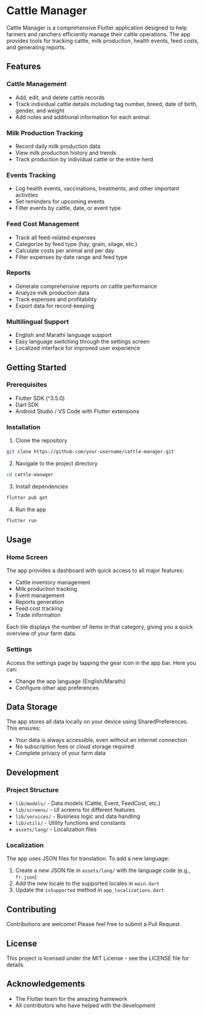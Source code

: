 # Cattle Manager

Cattle Manager is a comprehensive Flutter application designed to help farmers and ranchers efficiently manage their cattle operations. The app provides tools for tracking cattle, milk production, health events, feed costs, and generating reports.

## Features

### Cattle Management
- Add, edit, and delete cattle records
- Track individual cattle details including tag number, breed, date of birth, gender, and weight
- Add notes and additional information for each animal

### Milk Production Tracking
- Record daily milk production data
- View milk production history and trends
- Track production by individual cattle or the entire herd

### Events Tracking
- Log health events, vaccinations, treatments, and other important activities
- Set reminders for upcoming events
- Filter events by cattle, date, or event type

### Feed Cost Management
- Track all feed-related expenses
- Categorize by feed type (hay, grain, silage, etc.)
- Calculate costs per animal and per day
- Filter expenses by date range and feed type

### Reports
- Generate comprehensive reports on cattle performance
- Analyze milk production data
- Track expenses and profitability
- Export data for record-keeping

### Multilingual Support
- English and Marathi language support
- Easy language switching through the settings screen
- Localized interface for improved user experience

## Getting Started

### Prerequisites
- Flutter SDK (^3.5.0)
- Dart SDK
- Android Studio / VS Code with Flutter extensions

### Installation
1. Clone the repository
```bash
git clone https://github.com/your-username/cattle-manager.git
```

2. Navigate to the project directory
```bash
cd cattle-manager
```

3. Install dependencies
```bash
flutter pub get
```

4. Run the app
```bash
flutter run
```

## Usage

### Home Screen
The app provides a dashboard with quick access to all major features:
- Cattle inventory management
- Milk production tracking
- Event management
- Reports generation
- Feed cost tracking
- Trade information

Each tile displays the number of items in that category, giving you a quick overview of your farm data.

### Settings
Access the settings page by tapping the gear icon in the app bar. Here you can:
- Change the app language (English/Marathi)
- Configure other app preferences

## Data Storage
The app stores all data locally on your device using SharedPreferences. This ensures:
- Your data is always accessible, even without an internet connection
- No subscription fees or cloud storage required
- Complete privacy of your farm data

## Development

### Project Structure
- `lib/models/` - Data models (Cattle, Event, FeedCost, etc.)
- `lib/screens/` - UI screens for different features
- `lib/services/` - Business logic and data handling
- `lib/utils/` - Utility functions and constants
- `assets/lang/` - Localization files

### Localization
The app uses JSON files for translation. To add a new language:
1. Create a new JSON file in `assets/lang/` with the language code (e.g., `fr.json`)
2. Add the new locale to the supported locales in `main.dart`
3. Update the `isSupported` method in `app_localizations.dart`

## Contributing
Contributions are welcome! Please feel free to submit a Pull Request.

## License
This project is licensed under the MIT License - see the LICENSE file for details.

## Acknowledgements
- The Flutter team for the amazing framework
- All contributors who have helped with the development

